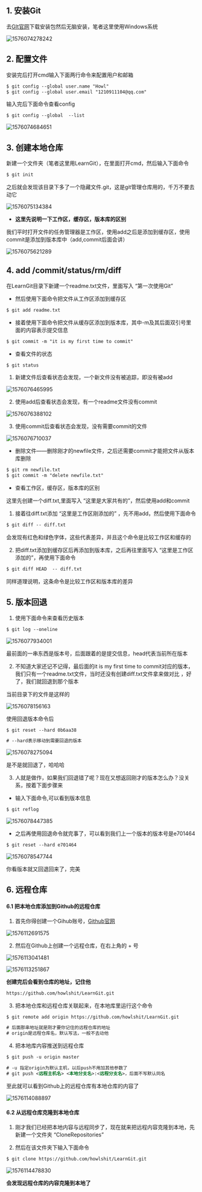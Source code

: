 ## 1. 安装Git

去[GIt官网](https://git-scm.com "GIt官网")下载安装包然后无脑安装，笔者这里使用Windows系统

![1576074278242](C:\Users\Howl\AppData\Roaming\Typora\typora-user-images\1576074278242.png)









## 2. 配置文件

安装完后打开cmd输入下面两行命令来配置用户和邮箱

```xml
$ git config --global user.name "Howl"
$ git config --global user.email "1210911104@qq.com"
```

输入完后下面命令查看config

```xml
$ git config --global  --list
```

![1576074684651](C:\Users\Howl\AppData\Roaming\Typora\typora-user-images\1576074684651.png)









## 3. 创建本地仓库

新建一个文件夹（笔者这里用LearnGit），在里面打开cmd，然后输入下面命令

```xml
$ git init
```

之后就会发现该目录下多了一个隐藏文件.git，这是git管理仓库用的，千万不要去动它

![1576075134384](C:\Users\Howl\AppData\Roaming\Typora\typora-user-images\1576075134384.png)



* **这里先说明一下工作区，缓存区，版本库的区别**

我们平时打开文件的任务管理器是工作区，使用add之后是添加到缓存区，使用commit是添加到版本库中（add,commit后面会讲）

![1576075621289](C:\Users\Howl\AppData\Roaming\Typora\typora-user-images\1576075621289.png)









## 4. add /commit/status/rm/diff

在LearnGit目录下新建一个readme.txt文件，里面写入  “第一次使用Git”



* 然后使用下面命令把文件从工作区添加到缓存区

```xml
$ git add readme.txt
```



* 接着使用下面命令把文件从缓存区添加到版本库，其中-m及其后面双引号里面的内容表示提交信息

```xml
$ git commit -m "it is my first time to commit"
```



* 查看文件的状态

```xml
$ git status
```

1. 新建文件后查看状态会发现，一个新文件没有被追踪，即没有被add


![1576076465995](C:\Users\Howl\AppData\Roaming\Typora\typora-user-images\1576076465995.png)

2. 使用add后查看状态会发现，有一个readme文件没有commit

![1576076388102](C:\Users\Howl\AppData\Roaming\Typora\typora-user-images\1576076388102.png)

3. 使用commit后查看状态会发现，没有需要commit的文件

![1576076710037](C:\Users\Howl\AppData\Roaming\Typora\typora-user-images\1576076710037.png)



* 删除文件——删除刚才的newfile文件，之后还需要commit才能把文件从版本库删除

```xml
$ git rm newfile.txt
$ git commit -m "delete newfile.txt"
```



* 查看工作区，缓存区，版本库的区别

这里先创建一个diff.txt,里面写入 “这里是大家共有的”，然后使用add和commit

1. 接着往diff.txt添加 “这里是工作区刚添加的” ，先不用add，然后使用下面命令

```xml
$ git diff -- diff.txt
```

会发现有红色和绿色字体，这些代表差异，并且这个命令是比较工作区和缓存的

2. 把diff.txt添加到缓存区后再添加到版本库，之后再往里面写入 “这里是工作区添加的”，再使用下面命令

```xml
$ git diff HEAD  -- diff.txt
```

同样道理说明，这条命令是比较工作区和版本库的差异









## 5. 版本回退

1. 使用下面命令来查看历史版本

```xml
$ git log --oneline
```

![1576077934001](C:\Users\Howl\AppData\Roaming\Typora\typora-user-images\1576077934001.png)

最前面的一串东西是版本号，后面跟着的是提交信息，head代表当前所在版本



2. 不知道大家还记不记得，最后面的it is my first time to commit对应的版本，我们只有一个readme.txt文件，当时还没有创建diff.txt文件拿来做对比 ，好了，我们就回退到那个版本

当前目录下的文件是这样的

![1576078156163](C:\Users\Howl\AppData\Roaming\Typora\typora-user-images\1576078156163.png)

使用回退版本命令后

```xml
$ git reset --hard 0b6aa38

# --hard表示移动到需要回退的版本
```

![1576078275094](C:\Users\Howl\AppData\Roaming\Typora\typora-user-images\1576078275094.png)

是不是就回退了，哈哈哈



3. 人就是做作，如果我们回退错了呢？现在又想返回刚才的版本怎么办？没关系，按着下面步骤来

* 输入下面命令,可以看到版本信息

```xml
$ git reflog
```

![1576078447385](C:\Users\Howl\AppData\Roaming\Typora\typora-user-images\1576078447385.png)

* 之后再使用回退命令就完事了，可以看到我们上一个版本的版本号是e701464

```xml
$ git reset --hard e701464
```

![1576078547744](C:\Users\Howl\AppData\Roaming\Typora\typora-user-images\1576078547744.png)

你看版本就又回退回来了，完美

















## 6. 远程仓库



#### 6.1 把本地仓库添加到Github的远程仓库



1. 首先你得创建一个Gihub账号，[Github官网](https://github.com "Git官网")

![1576112691575](C:\Users\Howl\AppData\Roaming\Typora\typora-user-images\1576112691575.png)


2. 然后在Github上创建一个远程仓库，在右上角的 + 号

![1576113041481](C:\Users\Howl\AppData\Roaming\Typora\typora-user-images\1576113041481.png)

![1576113251867](C:\Users\Howl\AppData\Roaming\Typora\typora-user-images\1576113251867.png)

**创建完后会看到仓库的地址，记住他**

```xml
https://github.com/howlshit/LearnGit.git
```


3. 把本地仓库和远程仓库关联起来，在本地库里运行这个命令

```xml
$ git remote add origin https://github.com/howlshit/LearnGit.git

# 后面那串地址就是刚才要你记住的远程仓库的地址
# origin是远程仓库名，默认写法，一般不去动他
```

4. 把本地库内容推送到远程仓库

```xml
$ git push -u origin master

# -u 指定origin为默认主机，以后push不用加其他参数了
# git push <远程主机名> <本地分支名>:<远程分支名>，后面不写默认同名
```

至此就可以看到Github上的远程仓库有本地仓库的内容了

![1576114088897](C:\Users\Howl\AppData\Roaming\Typora\typora-user-images\1576114088897.png)







#### 6.2 从远程仓库克隆到本地仓库

1. 刚才我们已经把本地内容与远程同步了，现在就来把远程内容克隆到本地，先新建一个文件夹 “CloneRepositories”



2. 然后在该文件夹下输入下面命令

```xml
$ git clone https://github.com/howlshit/LearnGit.git
```

![1576114478830](C:\Users\Howl\AppData\Roaming\Typora\typora-user-images\1576114478830.png)

**会发现远程仓库的内容克隆到本地了**











